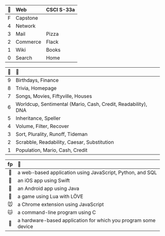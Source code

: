 🌵 | Web | CSCI S-33a
:-:|:-|:-
F | Capstone | 
4 | Network | 
3 | Mail | Pizza
2 | Commerce | Flack
1 | Wiki | Books
0 | Search | Home

🌱 | 🌿
:-:|:-
9 | Birthdays, Finance
8 | Trivia, Homepage
7  | Songs, Movies, Fiftyville, Houses
6  | Worldcup, Sentimental (Mario, Cash, Credit, Readability), DNA
5  | Inheritance, Speller 
4  | Volume, Filter, Recover
3 | Sort, Plurality, Runoff, Tideman
2 | Scrabble, Readability, Caesar, Substitution 
1 | Population, Mario, Cash, Credit 

fp | 🥒
:-:|:-
🐼| a web-based application using JavaScript, Python, and SQL
🐨| an iOS app using Swift
🐰| an Android app using Java
🐹| a game using Lua with LÖVE
🐭| a Chrome extension using JavaScript
🐱| a command-line program using C
🐶| a hardware-based application for which you program some device
